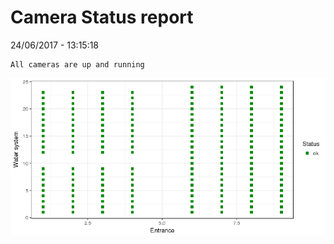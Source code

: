 Camera Status report
================
24/06/2017 - 13:15:18

    All cameras are up and running

![](camreport_files/figure-markdown_github/unnamed-chunk-2-1.png)
